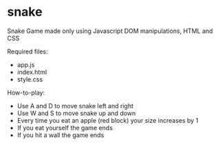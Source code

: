# snake
Snake Game made only using Javascript DOM manipulations, HTML and CSS

Required files:
- app.js
- index.html
- style.css

How-to-play:
- Use A and D to move snake left and right
- Use W and S to move snake up and down
- Every time you eat an apple (red block) your size increases by 1
- If you eat yourself the game ends
- If you hit a wall the game ends


